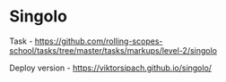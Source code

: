 # Singolo
Task - https://github.com/rolling-scopes-school/tasks/tree/master/tasks/markups/level-2/singolo

Deploy version - https://viktorsipach.github.io/singolo/